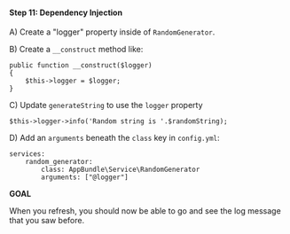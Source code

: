 #### Step 11: Dependency Injection

A) Create a "logger" property inside of `RandomGenerator`.

B) Create a `__construct` method like:

    public function __construct($logger)
    {
        $this->logger = $logger;
    }

C) Update `generateString` to use the `logger` property

    $this->logger->info('Random string is '.$randomString);

D) Add an `arguments` beneath the `class` key in `config.yml`:

    services:
        random_generator:
            class: AppBundle\Service\RandomGenerator
            arguments: ["@logger"]

**GOAL**

When you refresh, you should now be able to go and see the log message
that you saw before.
